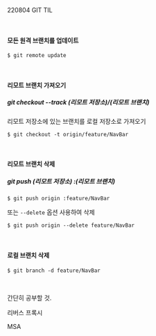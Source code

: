 220804 GIT TIL

</br>

#### 모든 원격 브랜치를 업데이트

```
$ git remote update
```

</br>

#### 리모트 브랜치 가져오기

##### git checkout --track (리모트 저장소)/(리모트 브랜치)

리모트 저장소에 있는 브랜치를 로컬 저장소로 가져오기

```
$ git checkout -t origin/feature/NavBar
```

</br>

#### 리모트 브랜치 삭제

##### git push (리모트 저장소) :(리모트 브랜치)

```
$ git push origin :feature/NavBar
```

또는 `--delete` 옵션 사용하여 삭제

```
$ git push origin --delete feature/NavBar
```

</br>

#### 로컬 브랜치 삭제

```
$ git branch -d feature/NavBar
```

</br>

간단히 공부할 것.

리버스 프록시

MSA
